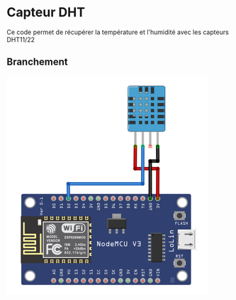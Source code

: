 # Capteur DHT

Ce code permet de récupérer la température et l'humidité avec les capteurs DHT11/22

## Branchement

![Image](.img/dht_esp12.png)